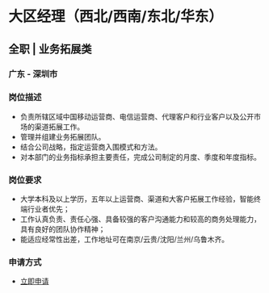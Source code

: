 
# 大区经理（西北/西南/东北/华东）
## 全职  |  业务拓展类
### 广东 - 深圳市

### 岗位描述
- 负责所辖区域中国移动运营商、电信运营商、代理客户和行业客户以及公开市场的渠道拓展工作。
- 管理并组建业务拓展团队。
- 结合公司战略，指定运营商入围模式和方法。
- 对本部门的业务指标承担主要责任，完成公司制定的月度、季度和年度指标。
### 岗位要求
- 大学本科及以上学历，五年以上运营商、渠道和大客户拓展工作经验，智能终端行业者优先；
- 工作认真负责、责任心强、具备较强的客户沟通能力和较高的商务处理能力，具有良好的团队协作精神；
- 能适应经常性出差，工作地址可在南京/云贵/沈阳/兰州/乌鲁木齐。
### 申请方式
- <a href="mailto:hr@tuya.com?subject=求职简历-大区经理（西北/西南/东北/华东）-来自GitHub">立即申请</a>